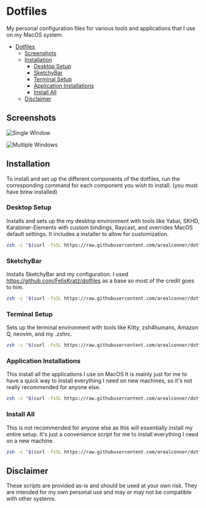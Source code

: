 # Dotfiles

My personal configuration files for various tools and applications that I use on my MacOS system.

<!--toc:start-->

- [Dotfiles](#dotfiles)
  - [Screenshots](#screenshots)
  - [Installation](#installation)
    - [Desktop Setup](#desktop-setup)
    - [SketchyBar](#sketchybar)
    - [Terminal Setup](#terminal-setup)
    - [Application Installations](#application-installations)
    - [Install All](#install-all)
  - [Disclaimer](#disclaimer)
  <!--toc:end-->

## Screenshots

![Single Window](screenshots/single-window.png)

![Multiple Windows](screenshots/multiple-windows.png)

## Installation

To install and set up the different components of the dotfiles, run the corresponding command for each component you wish to install. (you must have brew installed)

### Desktop Setup

Installs and sets up the my desktop environment with tools like Yabai, SKHD, Karabiner-Elements with custom bindings, Raycast, and overrides MacOS default settings. It includes a installer to allow for customization.

```zsh
zsh -c "$(curl -fsSL https://raw.githubusercontent.com/arealconner/dotfiles/main/install-desktop.sh)"
```

### SketchyBar

Installs SketchyBar and my configuration. I used https://github.com/FelixKratz/dotfiles as a base so most of the credit goes to him.

```zsh
zsh -c "$(curl -fsSL https://raw.githubusercontent.com/arealconner/dotfiles/main/install-sketchybar.sh)"
```

### Terminal Setup

Sets up the terminal environment with tools like Kitty, zsh4humans, Amazon Q, neovim, and my .zshrc.

```zsh
zsh -c "$(curl -fsSL https://raw.githubusercontent.com/arealconner/dotfiles/main/install-terminal.sh)"
```

### Application Installations

This install all the applications I use on MacOS It is mainly just for me to have a quick way to install everything I need on new machines, so it's not really recommended for anyone else.

```zsh
zsh -c "$(curl -fsSL https://raw.githubusercontent.com/arealconner/dotfiles/main/install-apps.sh)"
```

### Install All

This is not recommended for anyone else as this will essentially install my entire setup. It's just a convenience script for me to install everything I need on a new machine.

```zsh
zsh -c "$(curl -fsSL https://raw.githubusercontent.com/arealconner/dotfiles/main/install.sh)"
```

## Disclaimer

These scripts are provided as-is and should be used at your own risk. They are intended for my own personal use and may or may not be compatible with other systems.
